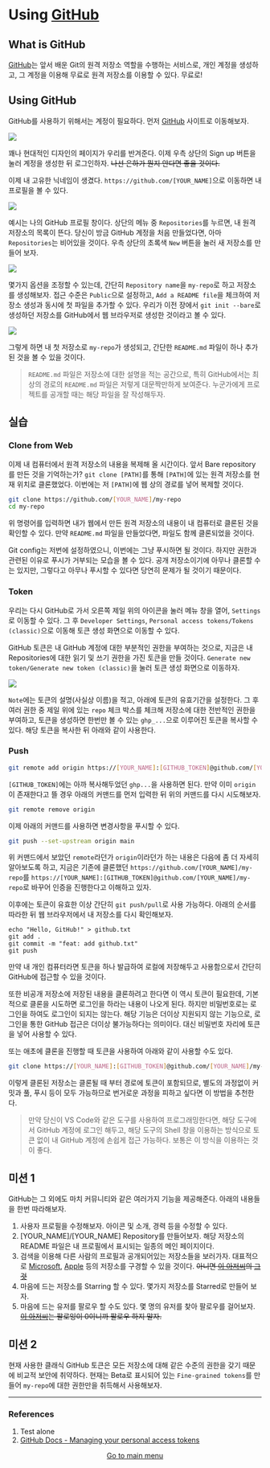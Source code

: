 # Using [GitHub](https://github.com)

## What is GitHub

[GitHub](https://github.com)는 앞서 배운 Git의 원격 저장소 역할을 수행하는 서비스로, 개인 계정을 생성하고, 그 계정을 이용해 무료로 원격 저장소를 이용할 수 있다. 무료로!

## Using GitHub

GitHub를 사용하기 위해서는 계정이 필요하다. 먼저 [GitHub](https://github.com) 사이트로 이동해보자.

![](./res/image01.png)

꽤나 현대적인 디자인의 페이지가 우리를 반겨준다. 이제 우측 상단의 Sign up 버튼을 눌러 계정을 생성한 뒤 로그인하자. ~~나선 은하가 뭔지 안다면 좋을 것이다.~~

이제 내 고유한 닉네임이 생겼다. `https://github.com/[YOUR_NAME]`으로 이동하면 내 프로필을 볼 수 있다.

![](./res/image02.png)

예시는 나의 GitHub 프로필 창이다. 상단의 메뉴 중 `Repositories`를 누르면, 내 원격 저장소의 목록이 뜬다. 당신이 방금 GitHub 계정을 처음 만들었다면, 아마 `Repositories`는 비어있을 것이다. 우측 상단의 초록색 `New` 버튼을 눌러 새 저장소를 만들어 보자.

![](./res/image03.png)

몇가지 옵션을 조정할 수 있는데, 간단히 `Repository name`을 `my-repo`로 하고 저장소를 생성해보자. 접근 수준은 `Public`으로 설정하고, `Add a README file`을 체크하여 저장소 생성과 동시에 첫 파일을 추가할 수 있다. 우리가 이전 장에서 `git init --bare`로 생성하던 저장소를 GitHub에서 웹 브라우저로 생성한 것이라고 볼 수 있다.

![](./res/image04.png)

그렇게 하면 내 첫 저장소로 `my-repo`가 생성되고, 간단한 `README.md` 파일이 하나 추가된 것을 볼 수 있을 것이다.

> `README.md` 파일은 저장소에 대한 설명을 적는 공간으로, 특히 GitHub에서는 최상의 경로의 `README.md` 파일은 저렇게 대문짝만하게 보여준다. 누군가에게 프로젝트를 공개할 때는 해당 파일을 잘 작성해두자.
>

## 실습

### Clone from Web

이제 내 컴퓨터에서 원격 저장소의 내용을 복제해 올 시간이다. 앞서 Bare repository를 만든 것을 기억하는가? `git clone [PATH]`를 통해 `[PATH]`에 있는 원격 저장소를 현재 위치로 클론했었다. 이번에는 저 `[PATH]`에 웹 상의 경로를 넣어 복제할 것이다.

```sh
git clone https://github.com/[YOUR_NAME]/my-repo
cd my-repo
```

위 명령어를 입력하면 내가 웹에서 만든 원격 저장소의 내용이 내 컴퓨터로 클론된 것을 확인할 수 있다. 만약 `README.md` 파일을 만들었다면, 파일도 함께 클론되었을 것이다.

Git config는 저번에 설정하였으니, 이번에는 그냥 푸시하면 될 것이다. 하지만 권한과 관련된 이유로 푸시가 거부되는 모습을 볼 수 있다. 공개 저장소이기에 아무나 클론할 수는 있지만, 그렇다고 아무나 푸시할 수 있다면 당연히 문제가 될 것이기 때문이다.

### Token

우리는 다시 GitHub로 가서 오른쪽 제일 위의 아이콘을 눌러 메뉴 창을 열어, `Settings`로 이동할 수 있다. 그 후  `Developer Settings`, `Personal access tokens/Tokens (classic)`으로 이동해  토큰 생성 화면으로 이동할 수 있다.

GitHub 토큰은 내 GitHub 계정에 대한 부분적인 권한을 부여하는 것으로, 지금은 내 Repositories에 대한 읽기 및 쓰기 권한을 가진 토큰을 만들 것이다. `Generate new token/Generate new token (classic)`을 눌러 토큰 생성 화면으로 이동하자.

![](./res/image05.png)

`Note`에는 토큰의 설명(사실상 이름)을 적고, 아래에 토큰의 유효기간을 설정한다. 그 후 여러 권한 중 제일 위에 있는 `repo` 체크 박스를 체크해 저장소에 대한 전반적인 권한을 부여하고, 토큰을 생성하면 한번만 볼 수 있는 `ghp_...`으로 이루어진 토큰을 복사할 수 있다. 해당 토큰을 복사한 뒤 아래와 같이 사용한다.

### Push

```sh
git remote add origin https://[YOUR_NAME]:[GITHUB_TOKEN]@github.com/[YOUR_NAME]/my-repo
```

`[GITHUB_TOKEN]`에는 아까 복사해두었던 `ghp...`을 사용하면 된다. 만약 이미 `origin`이 존재한다고 뜰 경우 아래의 커맨드를 먼저 입력한 뒤 위의 커맨드를 다시 시도해보자.

```sh
git remote remove origin
```

이제 아래의 커맨드를 사용하면 변경사항을 푸시할 수 있다.

```sh
git push --set-upstream origin main
```

위 커맨드에서 보았던 `remote`라던가 `origin`이라던가 하는 내용은 다음에 좀 더 자세히 알아보도록 하고, 지금은 기존에 클론했던 `https://github.com/[YOUR_NAME]/my-repo`를 `https://[YOUR_NAME]:[GITHUB_TOKEN]@github.com/[YOUR_NAME]/my-repo`로 바꾸어 인증을 진행한다고 이해하고 있자.

이후에는 토큰이 유효한 이상 간단히 `git push/pull`로 사용 가능하다. 아래의 순서를 따라한 뒤 웹 브라우저에서 내 저장소를 다시 확인해보자.

```
echo "Hello, GitHub!" > github.txt
git add .
git commit -m "feat: add github.txt"
git push
```

만약 내 개인 컴퓨터라면 토큰을 하나 발급하여 로컬에 저장해두고 사용함으로서 간단히 GitHub에 접근할 수 있을 것이다.

또한 비공개 저장소에 저장된 내용을 클론하려고 한다면 이 역시 토큰이 필요한데, 기본적으로 클론을 시도하면 로그인을 하라는 내용이 나오게 된다. 하지만 비밀번호로는 로그인을 하여도 로그인이 되지는 않는다. 해당 기능은 더이상 지원되지 않는 기능으로, 로그인을 통한 GitHub 접근은 더이상 불가능하다는 의미이다. 대신 비밀번호 자리에 토큰을 넣어 사용할 수 있다.

또는 애초에 클론을 진행할 때 토큰을 사용하여 아래와 같이 사용할 수도 있다.

```sh
git clone https://[YOUR_NAME]:[GITHUB_TOKEN]@github.com/[YOUR_NAME]/my-repo
```

이렇게 클론된 저장소는 클론될 때 부터 경로에 토큰이 포함되므로, 별도의 과정없이 커밋과 풀, 푸시 등이 모두 가능하므로 번거로운 과정을 피하고 싶다면 이 방법을 추천한다.

> 만약 당신이 VS Code와 같은 도구를 사용하여 프로그래밍한다면, 해당 도구에서 GitHub 계정에 로그인 해두고, 해당 도구의 Shell 창을 이용하는 방식으로 토큰 없이 내 GitHub 계정에 손쉽게 접근 가능하다. 보통은 이 방식을 이용하는 것이 좋다.
>

## 미션 1

GitHub는 그 외에도 마치 커뮤니티와 같은 여러가지 기능을 제공해준다. 아래의 내용들을 한번 따라해보자.

1. 사용자 프로필을 수정해보자. 아이콘 및 소개, 경력 등을 수정할 수 있다.
2. [YOUR_NAME]/[YOUR_NAME] Repository를 만들어보자. 해당 저장소의 README 파일은 내 프로필에서 표시되는 일종의 메인 페이지이다.
3. 검색을 이용해 다른 사람의 프로필과 공개되어있는 저장소들을 보러가자. 대표적으로 [Microsoft](https://github.com/microsoft), [Apple](https://github.com/apple) 등의 저장소를 구경할 수 있을 것이다. ~~아니면 [이 아저씨](https://github.com/torvalds)의 [그것](https://github.com/torvalds/linux)~~
4. 마음에 드는 저장소를 Starring 할 수 있다. 몇가지 저장소를 Starred로 만들어 보자.
5. 마음에 드는 유저를 팔로우 할 수도 있다. 몇 명의 유저를 찾아 팔로우를 걸어보자. ~~[이 아저씨](https://github.com/torvalds)는 팔로잉이 0이니까 팔로우 하지 말자.~~

## 미션 2

현재 사용한 클래식 GitHub 토큰은 모든 저장소에 대해 같은 수준의 권한을 갖기 때문에 비교적 보안에 취약하다. 현재는 Beta로 표시되어 있는 `Fine-grained tokens`를 만들어 `my-repo`에 대한 권한만을 취득해서 사용해보자.

---

### References
1. Test alone
2. [GitHub Docs - Managing your personal access tokens](https://docs.github.com/en/authentication/keeping-your-account-and-data-secure/managing-your-personal-access-tokens)

<p align=center><a href="../README.md">Go to main menu</a></p>
